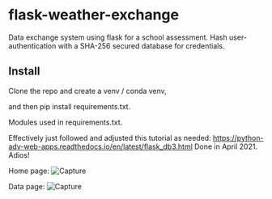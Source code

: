 # flask-weather-exchange
Data exchange system using flask for a school assessment.
Hash user-authentication with a SHA-256 secured database for credentials.

## Install
Clone the repo and create a venv / conda venv,

and then pip install requirements.txt.



Modules used in requirements.txt.

Effectively just followed and adjusted this tutorial as needed:
https://python-adv-web-apps.readthedocs.io/en/latest/flask_db3.html
Done in April 2021.
Adios!

Home page:
![Capture](https://user-images.githubusercontent.com/8361651/163666482-dc6ad503-3f2d-4658-848c-3cda6d52c8dd.PNG)

Data page:
![Capture](https://user-images.githubusercontent.com/8361651/163666551-c42ea419-7903-4805-a109-e6fd36e95097.PNG)
